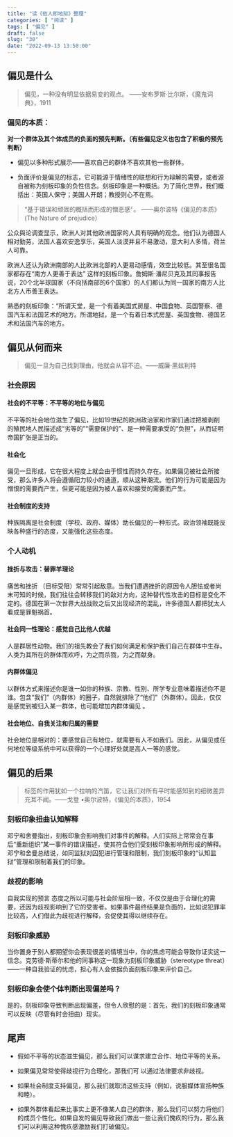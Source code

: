 ```yaml
---
title: "读《他人即地狱》整理"
categories: [ "阅读" ]
tags: [ "偏见" ]
draft: false
slug: "30"
date: "2022-09-13 13:50:00"
---
```




##  偏见是什么

> 偏见，一种没有明显依据易变的观点。 ——安布罗斯·比尔斯，《魔鬼词典》，1911

### 偏见的本质：

**对一个群体及其个体成员的负面的预先判断。（有些偏见定义也包含了积极的预先判断）**

- 偏见以多种形式展示——喜欢自己的群体不喜欢其他一些群体。

- 负面评价是偏见的标志，它可能源于情绪性的联想和行为辩解的需要，或者源自被称为刻板印象的负性信念。刻板印象是一种概括。为了简化世界，我们概括出：英国人保守；美国人开朗；教授则心不在焉。

> “基于错误和顽固的概括而形成的憎恶感〞。 ——奥尔波特《偏见的本质》(The Nature of prejudice）



公众與论调查显示，欧洲人对其他欧洲国家的人具有明确的观念。他们认为德国人相对勤劳，法国人喜欢安逸享乐，英国人淡漠并且不易激动，意大利人多情，荷兰人可靠。

欧洲人还认为欧洲南部的人比欧洲北部的人更易动感情，效空比较低。其至很名国家都存在“南方人更善于表达” 这样的刻板印象。詹姆斯·潘尼贝克及其同事报告说，20个北半球国家（不向括南部的6个国家）的人们都认为同一国家的南方人比北方人币善王表达。

熟悉的刻板印象：“所谓天堂，是一个有着美国式房屋、中国食物、英国警察、德国汽车和法国艺术的地方。所谓地狱，是一个有着日本式房屋、英国食物、德国艺术和法国汽车的地方。

## 偏见从何而来

> 偏见一旦为自己找到理由，他就会从容不迫。——威廉·黑兹利特

### 社会原因

#### 社会的不平等：不平等的地位与偏见

不平等的社会地位滋生了偏见，比如19世纪的欧洲政治家和作家们通过把被剥削的殖民地人民描述成“劣等的”“需要保护的”、是一种需要承受的“负担”，从而证明帝国扩张是正当的。

#### 社会化

偏见一旦形成，它在很大程度上就会由于惯性而持久存在。如果偏见被社会所接受，那么许多人将会遵循阳力较小的通道，顺从这种潮流。他们的行为可能是因为憎恨的需要而产生，但更可能是因为被人喜欢和接受的需要而产生。

#### 社会制度的支持

种族隔离是社会制度（学校、政府、媒体）助长偏见的一种形式。政治领袖既能反映各种盛行的态度，又能强化这些态度。

### 个人动机

#### 挫折与攻击：替罪羊理论

痛苦和挫折 （目标受阻）常常引起敌意。当我们遭遇挫折的原因令人胆怯或者尚末可知的时候，我们往往会转移我们的敌对方向，这种替代性攻击的目标是变化不定的。德国在第一次世界大战战败之后又出现经济的混乱，许多德国人都把犹太人看成是罪魁祸首。

#### 社会同一性理论：感觉自己比他人优越

人是群居性动物。我们的祖先教会了我们如何满足和保护我们自己在群体中生存。人类为其所在的群体而欢呼，为之而杀戮，为之而献身。

#### 内群体偏见

以群体方式来描述你是谁一如你的种族、宗教、性别、所学专业意味着描述你不是谁。包含“我们”（内群体）的圈子，自然就排除了“他们”（外群体）。因此，仅仅是感觉到被归入某一群体，也可能增加内群体偏见 。

#### 社会地位、自我关注和归属的需要

社会地位是相对的：要感觉自己有地位，就需要有人不如我们。因此，从偏见或任何地位等级系统中可以获得的一个心理好处就是高人一等的感觉。

## 偏见的后果

> 标签的作用犹如一个拉响的汽笛，它让我们对所有平时能感知到的细微差异充耳不闻。——戈登 •奥尔波特，《偏见的本质》，1954

### 刻板印象扭曲认知解释 

邓宁和舍曼指出，刻板印象会影响我们对事件的解释。人们实际上常常会在事后“重新组织”某一事件的错误描述，使其符合他们受刻板印象影响所形成的解释。邓宁和舍曼总结说，如同监狱对囚犯进行管理和限制，我们刻板印象的“认知监狱”管理和限制着我们的印象。 

### 歧视的影响

自我实现的预言 态度之所以可能与社会阶层相一致，不仅仅是由于合理化的需要，还因为歧视影响到了它的受害者。如果事件最终结果是负面的，比如说犯罪率比较高，人们借此为歧视进行解释，会促使其得以继续存在。 

### 刻板印象威胁 

当你置身于别人都期望你会表现很差的情境当中，你的焦虑可能会导致你证实这一信念。克劳德·斯蒂尔和他的同事称这一现象为刻板印象威胁（stereotype threat）——一种自我验证的忧虑，担心有人会依据负面刻板印象来评价自己。 

### 刻板印象会使个体判断出现偏差吗？

是的，刻板印象导致判断出现偏差，但令人欣慰的是：首先，我们的刻板印象通常可以反映（尽管有时会扭曲）现实。

## 尾声

- 假如不平等的状态滋生偏见，那么我们可以谋求建立合作、地位平等的关系。

- 如果偏见常常使得歧视行为合理化，那我们可 以通过法律要求非歧视。

- 如果社会制度支持偏见，那么我们就取消这些支持（例如，说服媒体宣扬种族和睦）。

- 如果外群体看起来比事实上更不像某人自己的群体，那么我们可以努力将他们的成员个性化。如果自发的偏见导致我们做出一些让我们愧疚的行为，那么我们可以利用这种愧疚感激励我们打破偏见。
